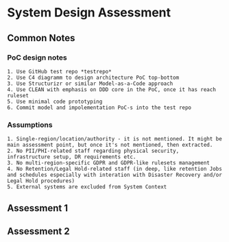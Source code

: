 # System Design Assessment

## Common Notes

### PoC design notes
    1. Use GitHub test repo *testrepo*
    2. Use C4 diagramm to design architecture PoC top-bottom
    3. Use Structurizr or similar Model-as-a-Code approach
    4. Use CLEAN with emphasis on DDD core in the PoC, once it has reach ruleset
    5. Use minimal code prototyping
    6. Commit model and impolementation PoC-s into the test repo

### Assumptions
    1. Single-region/location/authority - it is not mentioned. It might be main assessment point, but once it's not mentioned, then extracted.
    2. No PII/PHI-related staff regarding physical security, infrastructure setup, DR requirements etc.
    3. No multi-region-specific GDPR and GDPR-like rulesets management
    4. No Retention/Legal Hold-related staff (in deep, like retention Jobs and schedules especially with interation with Disaster Recovery and/or Legal Hold procedures)
    5. External systems are excluded from System Context


## Assessment 1

## Assessment 2

